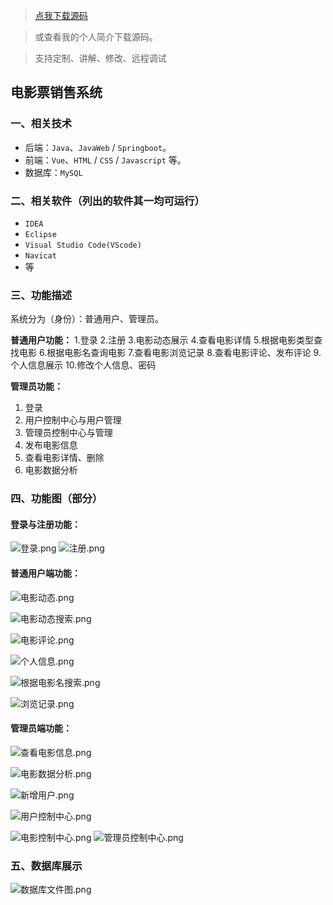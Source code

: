 > [点我下载源码](https://www.notmaker.com/detail/b97fdca8c1e8421597aaf30b035825ac/ghp20250322) 


> 或查看我的个人简介下载源码。

> 支持定制、讲解、修改、远程调试


## 电影票销售系统

### 一、相关技术
- 后端：`Java`、`JavaWeb` / `Springboot`。
- 前端：`Vue`、`HTML` / `CSS` / `Javascript` 等。
- 数据库：`MySQL`

### 二、相关软件（列出的软件其一均可运行）
- `IDEA`
- `Eclipse`
- `Visual Studio Code(VScode)`
- `Navicat`
- 等

### 三、功能描述
系统分为（身份）：普通用户、管理员。

**普通用户功能：**
1.登录
2.注册
3.电影动态展示
4.查看电影详情
5.根据电影类型查找电影
6.根据电影名查询电影
7.查看电影浏览记录
8.查看电影评论、发布评论
9.个人信息展示
10.修改个人信息、密码



**管理员功能：**
1. 登录
2. 用户控制中心与用户管理
3. 管理员控制中心与管理
4. 发布电影信息
5. 查看电影详情、删除
6. 电影数据分析



### 四、功能图（部分）


#### 登录与注册功能：
![登录.png](https://store.ptcc9.top/notmaker/user_upload/ae6ec43fc66749518e7171ae10209a44/2024-03-04%2001:10:02_%E7%99%BB%E5%BD%95.png)
![注册.png](https://store.ptcc9.top/notmaker/user_upload/ae6ec43fc66749518e7171ae10209a44/2024-03-04%2001:10:12_%E6%B3%A8%E5%86%8C.png)

#### 普通用户端功能：
![电影动态.png](https://store.ptcc9.top/notmaker/user_upload/ae6ec43fc66749518e7171ae10209a44/2024-03-04%2001:36:20_%E7%94%B5%E5%BD%B1%E5%8A%A8%E6%80%81.png)

![电影动态搜索.png](https://store.ptcc9.top/notmaker/user_upload/ae6ec43fc66749518e7171ae10209a44/2024-03-04%2001:37:01_%E7%94%B5%E5%BD%B1%E5%8A%A8%E6%80%81%E6%90%9C%E7%B4%A2.png)

![电影评论.png](https://store.ptcc9.top/notmaker/user_upload/ae6ec43fc66749518e7171ae10209a44/2024-03-04%2001:37:20_%E7%94%B5%E5%BD%B1%E8%AF%84%E8%AE%BA.png)

![个人信息.png](https://store.ptcc9.top/notmaker/user_upload/ae6ec43fc66749518e7171ae10209a44/2024-03-04%2001:37:32_%E4%B8%AA%E4%BA%BA%E4%BF%A1%E6%81%AF.png)

![根据电影名搜索.png](https://store.ptcc9.top/notmaker/user_upload/ae6ec43fc66749518e7171ae10209a44/2024-03-04%2001:37:48_%E6%A0%B9%E6%8D%AE%E7%94%B5%E5%BD%B1%E5%90%8D%E6%90%9C%E7%B4%A2.png)

![浏览记录.png](https://store.ptcc9.top/notmaker/user_upload/ae6ec43fc66749518e7171ae10209a44/2024-03-04%2001:38:10_%E6%B5%8F%E8%A7%88%E8%AE%B0%E5%BD%95.png)

#### 管理员端功能：
![查看电影信息.png](https://store.ptcc9.top/notmaker/user_upload/ae6ec43fc66749518e7171ae10209a44/2024-03-04%2001:10:35_%E6%9F%A5%E7%9C%8B%E7%94%B5%E5%BD%B1%E4%BF%A1%E6%81%AF.png)

![电影数据分析.png](https://store.ptcc9.top/notmaker/user_upload/ae6ec43fc66749518e7171ae10209a44/2024-03-04%2001:30:17_%E7%94%B5%E5%BD%B1%E6%95%B0%E6%8D%AE%E5%88%86%E6%9E%90.png)

![新增用户.png](https://store.ptcc9.top/notmaker/user_upload/ae6ec43fc66749518e7171ae10209a44/2024-03-04%2001:32:11_%E6%96%B0%E5%A2%9E%E7%94%A8%E6%88%B7.png)

![用户控制中心.png](https://store.ptcc9.top/notmaker/user_upload/ae6ec43fc66749518e7171ae10209a44/2024-03-04%2001:32:48_%E7%94%A8%E6%88%B7%E6%8E%A7%E5%88%B6%E4%B8%AD%E5%BF%83.png)

![电影控制中心.png](https://store.ptcc9.top/notmaker/user_upload/ae6ec43fc66749518e7171ae10209a44/2024-03-04%2001:33:24_%E7%94%B5%E5%BD%B1%E6%8E%A7%E5%88%B6%E4%B8%AD%E5%BF%83.png)
![管理员控制中心.png](https://store.ptcc9.top/notmaker/user_upload/ae6ec43fc66749518e7171ae10209a44/2024-03-04%2001:34:06_%E7%AE%A1%E7%90%86%E5%91%98%E6%8E%A7%E5%88%B6%E4%B8%AD%E5%BF%83.png)

### 五、数据库展示
![数据库文件图.png](https://store.ptcc9.top/notmaker/user_upload/ae6ec43fc66749518e7171ae10209a44/2024-03-04%2001:30:52_%E6%95%B0%E6%8D%AE%E5%BA%93%E6%96%87%E4%BB%B6%E5%9B%BE.png)
